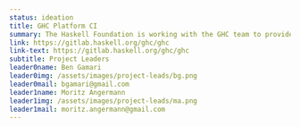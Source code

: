 ```yaml
---
status: ideation
title: GHC Platform CI
summary: The Haskell Foundation is working with the GHC team to provide a better build experience for GHC, allowing them to iterate quicker, fix bugs faster, and make our tools better.
link: https://gitlab.haskell.org/ghc/ghc
link-text: https://gitlab.haskell.org/ghc/ghc
subtitle: Project Leaders
leader0name: Ben Gamari
leader0img: /assets/images/project-leads/bg.png
leader0mail: bgamari@gmail.com
leader1name: Moritz Angermann
leader1img: /assets/images/project-leads/ma.png
leader1mail: moritz.angermann@gmail.com
---
```

